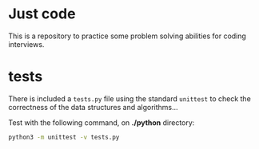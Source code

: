 # Just code
This is a repository to practice some problem solving abilities for coding interviews.

# tests
There is included a `tests.py` file using the standard `unittest` to check the correctness of the data structures and algorithms...

Test with the following command, on **./python** directory:
```bash
python3 -m unittest -v tests.py
```
